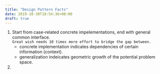 ```yaml
---
title: "Design Pattern Facts"
date: 2019-10-30T18:54:36+08:00
draft: true
---
```


1. Start from case-related concrete impelementations, end with general common interface.  
   ```Great wish needs 10 times more effort to bridge the gap between.```
   - concrete implementation indicates dependencies of certain information (context).
   - generalization indeicates geometric growth of the potential problem space.
2. 

